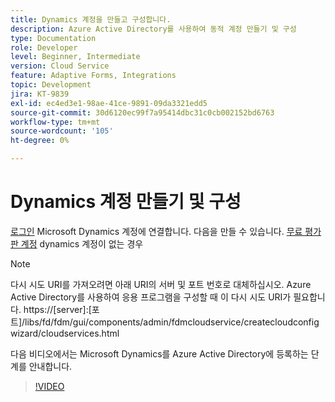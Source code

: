 ```yaml
---
title: Dynamics 계정을 만들고 구성합니다.
description: Azure Active Directory를 사용하여 동적 계정 만들기 및 구성
type: Documentation
role: Developer
level: Beginner, Intermediate
version: Cloud Service
feature: Adaptive Forms, Integrations
topic: Development
jira: KT-9839
exl-id: ec4ed3e1-98ae-41ce-9891-09da3321edd5
source-git-commit: 30d6120ec99f7a95414dbc31c0cb002152bd6763
workflow-type: tm+mt
source-wordcount: '105'
ht-degree: 0%

---
```


# Dynamics 계정 만들기 및 구성

[로그인](https://dynamics.microsoft.com/en-us/) Microsoft Dynamics 계정에 연결합니다. 다음을 만들 수 있습니다. [무료 평가판 계정](https://dynamics.microsoft.com/en-us/dynamics-365-free-trial/) dynamics 계정이 없는 경우

>[!NOTE]
>다시 시도 URI를 가져오려면 아래 URI의 서버 및 포트 번호로 대체하십시오. Azure Active Directory를 사용하여 응용 프로그램을 구성할 때 이 다시 시도 URI가 필요합니다.
>https://[server]:[포트]/libs/fd/fdm/gui/components/admin/fdmcloudservice/createcloudconfigwizard/cloudservices.html

다음 비디오에서는 Microsoft Dynamics를 Azure Active Directory에 등록하는 단계를 안내합니다.

>[!VIDEO](https://video.tv.adobe.com/v/340743?quality=12&learn=on)
